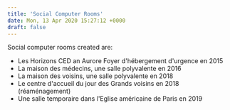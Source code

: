 ```yaml
---
title: 'Social Computer Rooms'
date: Mon, 13 Apr 2020 15:27:12 +0000
draft: false
---
```


Social computer rooms created are:

*   Les Horizons CED an Aurore Foyer d'hébergement d'urgence en 2015
*   La maison des médecins, une salle polyvalente en 2016
*   La maison des voisins, une salle polyvalente en 2018
*   Le centre d'accueil du jour des Grands voisins en 2018 (réaménagement)
*   Une salle temporaire dans l'Eglise américaine de Paris en 2019